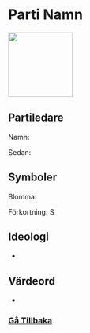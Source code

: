 # Parti Namn
<img src="Parti Logga" width="130" height="130">

## Partiledare
Namn: 

Sedan: 

## Symboler
Blomma: 

Förkortning: S

## Ideologi
- 

## Värdeord
- 

### [Gå Tillbaka](index)
